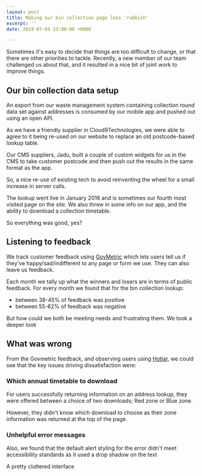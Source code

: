```yaml
---
layout: post
title: Making our bin collection page less 'rubbish'
excerpt: ''
date: 2019-07-04 23:00:00 +0000

---
```

Sometimes it's easy to decide that things are too difficult to change, or that there are other priorities to tackle. Recently, a new member of our team challenged us about that, and it resulted in a nice bit of joint work to improve things.

## Our bin collection data setup

An export from our waste management system containing collection round data set against addresses is consumed by our mobile app and pushed out using an open API.

As we have a friendly supplier in Cloud9Technologies, we were able to agree to it being re-used on our website to replace an old postcode-based lookup table.

Our CMS suppliers, Jadu, built a couple of custom widgets for us in the CMS to take customer postcode and then push out the results in the same format as the app. 

So, a nice re-use of existing tech to avoid reinventing the wheel for a small increase in server calls.

The lookup went live in January 2016 and is sometimes our fourth most visited page on the site. We also threw in some info on our app, and the ability to download a collection timetable.

So everything was good, yes?

## Listening to feedback

We track customer feedback using [GovMetric](https://www.govmetric.com) which lets users tell us if they've happy/sad/indifferent to any page or form we use. They can also leave us feedback.

Each month we tally up what the winners and losers are in terms of public feedback. For every month we found that for the bin collection lookup:

* between 38-45% of feedback was positive
* between 55-62% of feedback was negative

But how could we both be meeting needs and frustrating them. We took a deeper look

## What was wrong

From the Govmetric feedback, and observing users using [Hotjar](https://www.hotjar.com), we could see that the key issues driving dissatisfaction were:

### Which annual timetable to download  

For users successfully returning information on an address lookup, they were offered between a choice of two downloads; Red zone or Blue zone.

However, they didn't know which download to choose as their zone information was returned at the top of the page.

### Unhelpful error messages

Also, we found that the default alert styling for the error didn't meet accessibility standards as it used a drop shadow on the text

A pretty cluttered interface